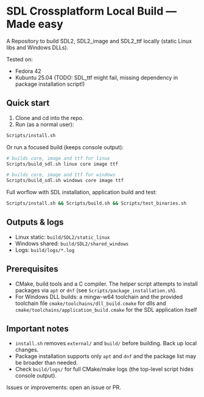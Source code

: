# SDL Crossplatform Local Build — Made easy

A Repository to build SDL2, SDL2_image and SDL2_ttf locally (static Linux libs and Windows DLLs).

Tested on:

- Fedora 42
- Kubuntu 25.04 (TODO: SDL_ttf might fail, missing dependency in package installation script!)

Quick start
-----------

1. Clone and cd into the repo.
2. Run (as a normal user):

```bash
Scripts/install.sh
```

Or run a focused build (keeps console output):

```bash
# builds core, image and ttf for linux
Scripts/build_sdl.sh linux core image ttf

# builds core, image and ttf for windows
Scripts/build_sdl.sh windows core image ttf 
```

Full worflow with SDL installation, application build and test:
```bash
Scripts/install.sh && Scripts/build.sh && Scripts/test_binaries.sh
```

Outputs & logs
--------------

- Linux static: `build/SDL2/static_linux`
- Windows shared: `build/SDL2/shared_windows`
- Logs: `build/logs/*.log`

Prerequisites
-------------

- CMake, build tools and a C compiler. The helper script attempts to install packages via `apt` or `dnf` (see `Scripts/package_installation.sh`).
- For Windows DLL builds: a mingw-w64 toolchain and the provided toolchain file `cmake/toolchains/dll_build.cmake` for dlls and `cmake/toolchains/application_build.cmake` for the SDL application itself

Important notes
---------------

- `install.sh` removes `external/` and `build/` before building. Back up local changes.
- Package installation supports only `apt` and `dnf` and the package list may be broader than needed.
- Check `build/logs/` for full CMake/make logs (the top-level script hides console output).


Issues or improvements: open an issue or PR.
